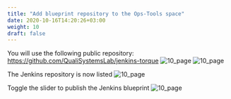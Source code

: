 ```yaml
---
title: "Add blueprint repository to the Ops-Tools space"
date: 2020-10-16T14:20:26+03:00
weight: 10
draft: false
---
```


You will use the following public repository: https://github.com/QualiSystemsLab/jenkins-torque
 ![10_page](/images/module3/10_page.png)
 ![10_page](/images/module3/11_page.png)
 
 The Jenkins repository is now listed
 ![10_page](/images/module3/12_page_1.png)
 
 Toggle the slider to publish the Jenkins blueprint
 ![10_page](/images/module3/16_page.png)
